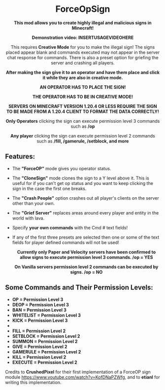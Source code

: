 <div align="center">
  <h1><strong>ForceOpSign</strong></h1>
  <p><strong>This mod allows you to create highly illegal and malicious signs in Minecraft!</strong></p>
  <p><strong>Demonstration video: INSERTUSAGEVIDEOHERE</strong></p>
  <p>This requires<strong> Creative Mode</strong> for you to make the illegal sign! The signs placed appear blank and commands executed may not appear in the server chat response for commands. There is also a preset option for griefing the server and crashing all players. </p>
  <p><strong>After making the sign give it to an operator and have them place and click it while they are also in creative mode.</strong></p>
  <p><strong>AN OPERATOR HAS TO PLACE THE SIGN!</strong></p>
  <p><strong>THE OPERATOR HAS TO BE IN CREATIVE MODE!</strong></p>
  <p><strong>SERVERS ON MINECRAFT VERSION 1.20.4 OR LESS REQUIRE THE SIGN TO BE MADE FROM A 1.20.4 CLIENT TO FORMAT THE DATA CORRECTLY!</strong></p>
  <p><strong>Only Operators</strong> clicking the sign can execute permission level 3 commands such as <strong>/op</strong></p>
  <p><strong>Any player</strong> clicking the sign can execute permission level 2 commands such as <strong>/fill, /gamerule, /setblock, and more</strong></p>
</div>

## Features:
- The **"ForceOP"** mode gives you operator status.
- The **"CloneSign"** mode clones the sign to a Y level above it. This is useful for if you can't get op status and you want to keep clicking the sign in the case the first one breaks.
- The **"Crash People"** option crashes out all player's clients on the server other than your own.
- The **"Grief Server"** replaces areas around every player and entity in the world with lava.
- Specify **your own commands** with the Cmd # text fields!
- If any of the first three presets are selected then one or some of the text fields for player defined commands will not be used!

  <div align="center">
    <p><strong>Currently only Paper and Velocity servers have been confirmed to allow signs to execute permission level 3 commands. /op = YES</strong></p>
    <p><strong>On Vanilla servers permission level 2 commands can be executed by signs. /op = NO</strong></p>
  </div>
## Some Commands and Their Permission Levels:
- **OP = Permission Level 3**
- **DEOP = Permission Level 3**
- **BAN = Permission Level 3**
- **WHITELIST = Permission Level 3**
- **KICK = Permission Level 3**
-
- **FILL = Permission Level 2**
- **SETBLOCK = Permission Level 2**
- **SUMMON = Permission Level 2**
- **GIVE = Permission Level 2**
- **GAMERULE = Permission Level 2**
- **KILL = Permission Level 2**
- **EXECUTE = Permission Level 2**


Credits to **CrushedPixel** for their first implementation of a ForceOP sign module https://www.youtube.com/watch?v=KofDNaPZWfg, and to **etianl** for writing this implementation.